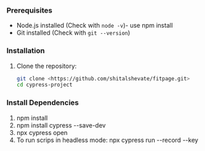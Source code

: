

### Prerequisites
- Node.js installed (Check with `node -v`)- use npm install 
- Git installed (Check with `git --version`)

### Installation
1. Clone the repository:
   ```sh
   git clone <https://github.com/shitalshevate/fitpage.git>
   cd cypress-project

### Install Dependencies

1. npm install
2. npm install cypress --save-dev
3. npx cypress open
4. To run scrips in headless mode: 
npx cypress run --record --key <your-record-key>
